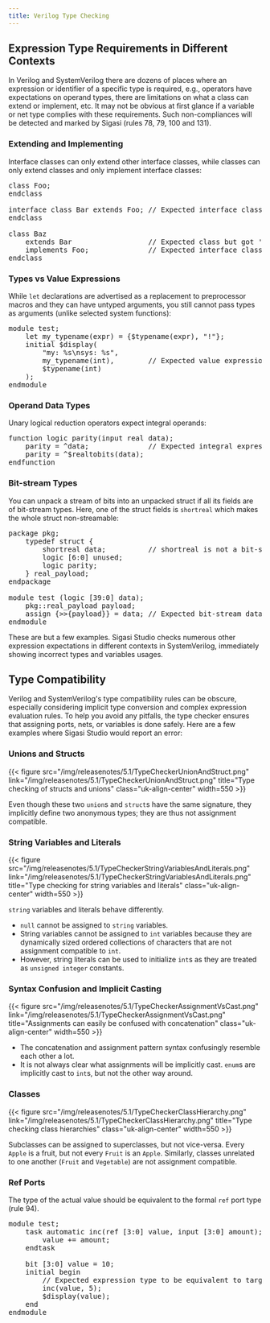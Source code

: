 ```yaml
---
title: Verilog Type Checking
---
```


## Expression Type Requirements in Different Contexts

In Verilog and SystemVerilog there are dozens of places where an expression or identifier of a specific type is required, e.g., operators have expectations on operand types, there are limitations on what a class can extend or implement, etc. It may not be obvious at first glance if a variable or net type complies with these requirements. Such non-compliances will be detected and marked by Sigasi (rules 78, 79, 100 and 131).

### Extending and Implementing

Interface classes can only extend other interface classes, while classes can only extend classes and only implement interface classes:

<pre>
class Foo;
endclass

interface class Bar extends <span class="error">Foo</span>; // Expected interface class but got 'class Foo'
endclass

class Baz
    extends <span class="error">Bar</span>                  // Expected class but got 'interface class Bar'
    implements <span class="error">Foo</span>;              // Expected interface class but got 'class Foo'
endclass
</pre>

### Types vs Value Expressions

While `let` declarations are advertised as a replacement to preprocessor macros and they can have untyped arguments, you still cannot pass types as arguments (unlike selected system functions):
<pre>
module test;
    let my_typename(expr) = {$typename(expr), "!"};
    initial $display(
        "my: %s\nsys: %s",
        my_typename(<span class="error">int</span>),        // Expected value expression but got type: int
        $typename(<span class="goodcode">int</span>)
    );
endmodule
</pre>

### Operand Data Types

Unary logical reduction operators expect integral operands:
<pre>
function logic parity(input real data);
    parity = ^<span class="error">data</span>;              // Expected integral expression but got 'real'
    parity = ^<span class="goodcode">$realtobits(data)</span>;
endfunction
</pre>

### Bit-stream Types

You can unpack a stream of bits into an unpacked struct if all its fields are of bit-stream types. Here, one of the struct fields is `shortreal` which makes the whole struct non-streamable:
<pre>
package pkg;
    typedef struct {
        shortreal data;          // shortreal is not a bit-stream type
        logic [6:0] unused;
        logic parity;
    } real_payload;
endpackage

module test (logic [39:0] data);
    pkg::real_payload payload;
    assign {>>{<span class="error">payload</span>}} = data; // Expected bit-stream data expression but got 'struct pkg::real_payload'
endmodule
</pre>

These are but a few examples. Sigasi Studio checks numerous other expression expectations in different contexts in SystemVerilog, immediately showing incorrect types and variables usages.

## Type Compatibility

Verilog and SystemVerilog's type compatibility rules can be obscure, especially considering implicit type conversion and complex expression evaluation rules. To help you avoid any pitfalls, the type checker ensures that assigning ports, nets, or variables is done safely.
Here are a few examples where Sigasi Studio would report an error:

### Unions and Structs

{{< figure src="/img/releasenotes/5.1/TypeCheckerUnionAndStruct.png" link="/img/releasenotes/5.1/TypeCheckerUnionAndStruct.png" title="Type checking of structs and unions" class="uk-align-center" width=550 >}}

Even though these two `union`s and `struct`s have the same signature, they implicitly define two anonymous types; they are thus not assignment compatible.

### String Variables and Literals

{{< figure src="/img/releasenotes/5.1/TypeCheckerStringVariablesAndLiterals.png" link="/img/releasenotes/5.1/TypeCheckerStringVariablesAndLiterals.png" title="Type checking for string variables and literals" class="uk-align-center" width=550 >}}

`string` variables and literals behave differently.

<div class="annotated-list">

* `null` cannot be assigned to `string` variables.  
* String variables cannot be assigned to `int` variables because they are dynamically sized ordered collections of characters that are not assignment compatible to `int`.
* However, string literals can be used to initialize `int`s as they are treated as `unsigned integer` constants.

</div>

### Syntax Confusion and Implicit Casting

{{< figure src="/img/releasenotes/5.1/TypeCheckerAssignmentVsCast.png" link="/img/releasenotes/5.1/TypeCheckerAssignmentVsCast.png" title="Assignments can easily be confused with concatenation" class="uk-align-center" width=550 >}}

<div class="annotated-list">

  * The concatenation and assignment pattern syntax confusingly resemble each other a lot. 
  * It is not always clear what assignments will be implicitly cast. `enum`s are implicitly cast to `int`s, but not the other way around.

</div>

### Classes

{{< figure src="/img/releasenotes/5.1/TypeCheckerClassHierarchy.png" link="/img/releasenotes/5.1/TypeCheckerClassHierarchy.png" title="Type checking class hierarchies" class="uk-align-center" width=550 >}}

Subclasses can be assigned to superclasses, but not vice-versa. Every `Apple` is a fruit, but not every `Fruit` is an `Apple`. Similarly, classes unrelated to one another (`Fruit` and `Vegetable`) are not assignment compatible.

### Ref Ports

The type of the actual value should be equivalent to the formal `ref` port type (rule 94).

<pre>
module test;
    task automatic inc(ref [3:0] value, input [3:0] amount);
        value += amount;
    endtask
    
    bit [3:0] value = 10;
    initial begin
        // Expected expression type to be equivalent to target type 'logic [3:0]' but got 'bit [3:0]'
        inc(<span class="error">value</span>, 5);
        $display(value);
    end
endmodule
</pre>